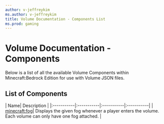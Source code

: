 ```yaml
---
author: v-jeffreykim
ms.author: v-jeffreykim
title: Volume Documentation - Components List
ms.prod: gaming
---
```


# Volume Documentation - Components

Below is a list of all the available Volume Components within Minecraft:Bedrock Edition for use with Volume JSON files.

## List of Components

| Name| Description |
|:-----------|:-----------|:-----------|:-----------|
| [minecraft:fog](VolumeComponents/minecraftVolume_fog.md)| Displays the given fog whenever a player enters the volume. Each volume can only have one fog attached. |
